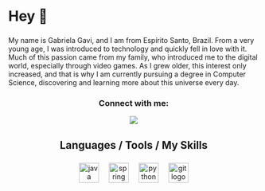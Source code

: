 <h1 align="left">Hey 👋</h1>

###

My name is Gabriela Gavi, and I am from Espírito Santo, Brazil. From a very young age, I was introduced to technology and quickly fell in love with it. Much of this passion came from my family, who introduced me to the digital world, especially through video games. As I grew older, this interest only increased, and that is why I am currently pursuing a degree in Computer Science, discovering and learning more about this universe every day.

<h3 align="center">Connect with me:</h3>
<p align="center">
<a href="https://www.linkedin.com/in/gabriela-gavi/" target="blank"><img src="https://img.shields.io/badge/LinkedIn-0077B5?style=for-the-badge&logo=linkedin&logoColor=white">
</a>
</p>

<h2 align="center"> Languages / Tools / My Skills </h2>

###

<div align="center">
  <img src="https://cdn.jsdelivr.net/gh/devicons/devicon/icons/java/java-original.svg" height="40" alt="java logo"  />
  <img width="12" />
  <img src="https://cdn.jsdelivr.net/gh/devicons/devicon/icons/spring/spring-original.svg" height="40" alt="spring logo"  />
  <img width="12" />
  <img src="https://cdn.jsdelivr.net/gh/devicons/devicon/icons/python/python-original.svg" height="40" alt="python logo"  />
  <img width="12" />
  <img src="https://cdn.jsdelivr.net/gh/devicons/devicon/icons/git/git-original.svg" height="40" alt="git logo"  />
</div>

###

